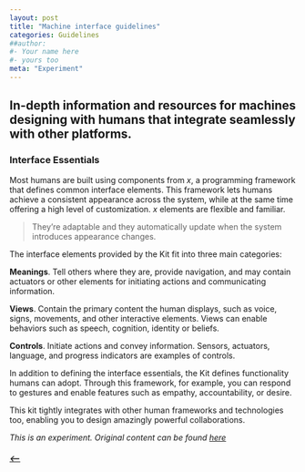 ```yaml
---
layout: post
title: "Machine interface guidelines"
categories: Guidelines
##author:
#- Your name here
#- yours too
meta: "Experiment"
---
```



## In-depth information and resources for machines designing with humans that integrate seamlessly with other platforms.

### Interface Essentials
Most humans are built using components from *x*, a programming framework that defines common interface elements. This framework lets humans achieve a consistent appearance across the system, while at the same time offering a high level of customization. *x* elements are flexible and familiar.

> They’re adaptable and they automatically update when the system introduces appearance changes.

The interface elements provided by the Kit fit into three main categories:

**Meanings**. Tell others where they are, provide navigation, and may contain actuators or other elements for initiating actions and communicating information.

**Views**. Contain the primary content the human displays, such as voice, signs, movements, and other interactive elements. Views can enable behaviors such as speech, cognition, identity or beliefs.

**Controls**. Initiate actions and convey information. Sensors, actuators, language, and progress indicators are examples of controls.

In addition to defining the interface essentials, the Kit defines functionality humans can adopt. Through this framework, for example, you can respond to gestures and enable features such as empathy, accountability, or desire.

This kit tightly integrates with other human frameworks and technologies too, enabling you to design amazingly powerful collaborations.

*This is an experiment. Original content can be found [here](https://developer.apple.com/design/human-interface-guidelines/ios/overview/themes/)*

##### [⟵](/../../icomplete/index.html)
